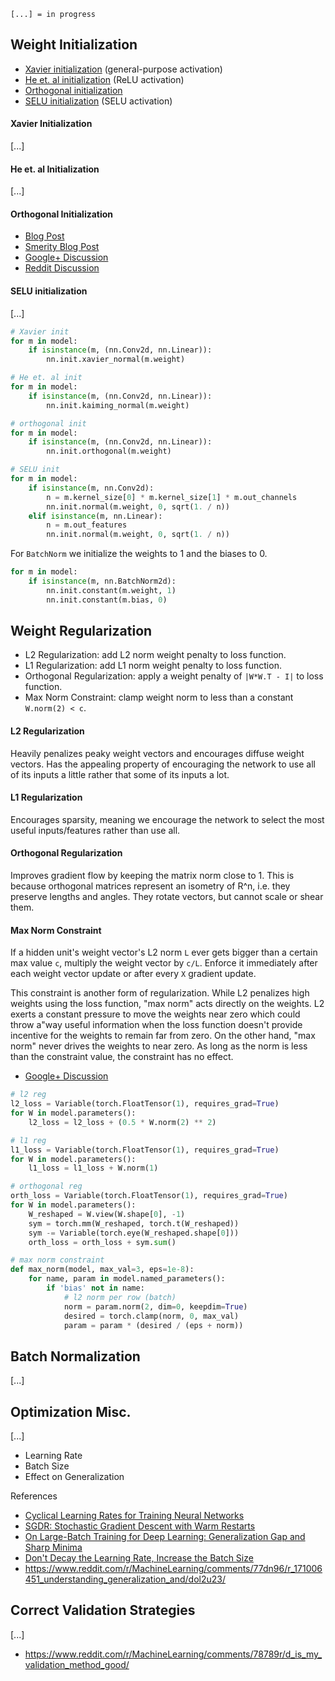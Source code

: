 `[...] = in progress`

## Weight Initialization

* [Xavier initialization](http://proceedings.mlr.press/v9/glorot10a/glorot10a.pdf) (general-purpose activation)
* [He et. al initialization](https://www.google.com.lb/search?q=kaiming+he+init&oq=kaiming+he+init&aqs=chrome..69i57j0l5.3422j0j4&sourceid=chrome&ie=UTF-8) (ReLU activation)
* [Orthogonal initialization](https://arxiv.org/pdf/1312.6120v3.pdf)
* [SELU initialization](https://arxiv.org/pdf/1706.02515.pdf) (SELU activation)

#### Xavier Initialization

[...]

#### He et. al Initialization

[...]

#### Orthogonal Initialization

- [Blog Post](https://hjweide.github.io/orthogonal-initialization-in-convolutional-layers)
- [Smerity Blog Post](https://smerity.com/articles/2016/orthogonal_init.html)
- [Google+ Discussion](https://plus.google.com/+SoumithChintala/posts/RZfdrRQWL6u)
- [Reddit Discussion](https://www.reddit.com/r/MachineLearning/comments/2qsje7/how_do_you_initialize_your_neural_network_weights/)

#### SELU initialization

[...]

```python
# Xavier init
for m in model:
    if isinstance(m, (nn.Conv2d, nn.Linear)):
        nn.init.xavier_normal(m.weight)

# He et. al init
for m in model:
    if isinstance(m, (nn.Conv2d, nn.Linear)):
        nn.init.kaiming_normal(m.weight)

# orthogonal init
for m in model:
    if isinstance(m, (nn.Conv2d, nn.Linear)):
        nn.init.orthogonal(m.weight)

# SELU init
for m in model:
    if isinstance(m, nn.Conv2d):
        n = m.kernel_size[0] * m.kernel_size[1] * m.out_channels
        nn.init.normal(m.weight, 0, sqrt(1. / n))
    elif isinstance(m, nn.Linear):
        n = m.out_features
        nn.init.normal(m.weight, 0, sqrt(1. / n))
```

For `BatchNorm` we initialize the weights to 1 and the biases to 0.

```python
for m in model:
    if isinstance(m, nn.BatchNorm2d):
        nn.init.constant(m.weight, 1)
        nn.init.constant(m.bias, 0)
```

## Weight Regularization

* L2 Regularization: add L2 norm weight penalty to loss function.
* L1 Regularization: add L1 norm weight penalty to loss function.
* Orthogonal Regularization: apply a weight penalty of `|W*W.T - I|` to loss function.
* Max Norm Constraint: clamp weight norm to less than a constant `W.norm(2) < c`.

#### L2 Regularization

Heavily penalizes peaky weight vectors and encourages diffuse weight vectors. Has the appealing property of encouraging the network to use all of its inputs a little rather that some of its inputs a lot.

#### L1 Regularization

Encourages sparsity, meaning we encourage the network to select the most useful inputs/features rather than use all.

#### Orthogonal Regularization

Improves gradient flow by keeping the matrix norm close to 1. This is because orthogonal matrices represent an isometry of R^n, i.e. they preserve lengths and angles. They rotate vectors, but cannot scale or shear them.

#### Max Norm Constraint

If a hidden unit's weight vector's L2 norm `L` ever gets bigger than a certain max value `c`, multiply the weight vector by `c/L`. Enforce it immediately after each weight vector update or after every `X` gradient update.

This constraint is another form of regularization. While L2 penalizes high weights using the loss function, "max norm" acts directly on the weights. L2 exerts a constant pressure to move the weights near zero which could throw a"way useful information when the loss function doesn't provide incentive for the weights to remain far from zero. On the other hand, "max norm" never drives the weights to near zero. As long as the norm is less than the constraint value, the constraint has no effect.

- [Google+ Discussion](https://plus.google.com/+IanGoodfellow/posts/QUaCJfvDpni)

```python
# l2 reg
l2_loss = Variable(torch.FloatTensor(1), requires_grad=True)
for W in model.parameters():
    l2_loss = l2_loss + (0.5 * W.norm(2) ** 2)

# l1 reg
l1_loss = Variable(torch.FloatTensor(1), requires_grad=True)
for W in model.parameters():
    l1_loss = l1_loss + W.norm(1)

# orthogonal reg
orth_loss = Variable(torch.FloatTensor(1), requires_grad=True)
for W in model.parameters():
    W_reshaped = W.view(W.shape[0], -1)
    sym = torch.mm(W_reshaped, torch.t(W_reshaped))
    sym -= Variable(torch.eye(W_reshaped.shape[0]))
    orth_loss = orth_loss + sym.sum()

# max norm constraint
def max_norm(model, max_val=3, eps=1e-8):
    for name, param in model.named_parameters():
        if 'bias' not in name:
            # l2 norm per row (batch)
            norm = param.norm(2, dim=0, keepdim=True)
            desired = torch.clamp(norm, 0, max_val)
            param = param * (desired / (eps + norm))
```

## Batch Normalization

[...]

## Optimization Misc.

[...]

- Learning Rate
- Batch Size
- Effect on Generalization

References

- [Cyclical Learning Rates for Training Neural Networks](https://arxiv.org/abs/1506.01186)
- [SGDR: Stochastic Gradient Descent with Warm Restarts](https://arxiv.org/abs/1608.03983)
- [On Large-Batch Training for Deep Learning: Generalization Gap and Sharp Minima](https://arxiv.org/abs/1609.04836)
- [Don't Decay the Learning Rate, Increase the Batch Size](https://arxiv.org/abs/1711.00489)
- https://www.reddit.com/r/MachineLearning/comments/77dn96/r_171006451_understanding_generalization_and/dol2u23/

## Correct Validation Strategies

[...]

- https://www.reddit.com/r/MachineLearning/comments/78789r/d_is_my_validation_method_good/